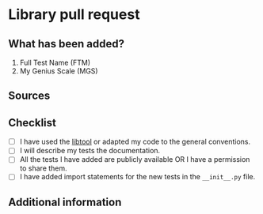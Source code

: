 # Library pull request

## What has been added?
<!--- List all the added tests -->

1. Full Test Name (FTM)
2. My Genius Scale (MGS)

## Sources
<!--- APA-style citations of all the added tests -->

## Checklist
<!--- Check all the boxes by writing x in the square brackets -->

- [ ] I have used the [libtool](https://docs.velesweb.org/libtool.html) or adapted my code to the general conventions.
- [ ] I will describe my tests the documentation.
- [ ] All the tests I have added are publicly available OR I have a permission to share them.
- [ ] I have added import statements for the new tests in the `__init__.py` file.

## Additional information
<!--- Add any additional information here -->
